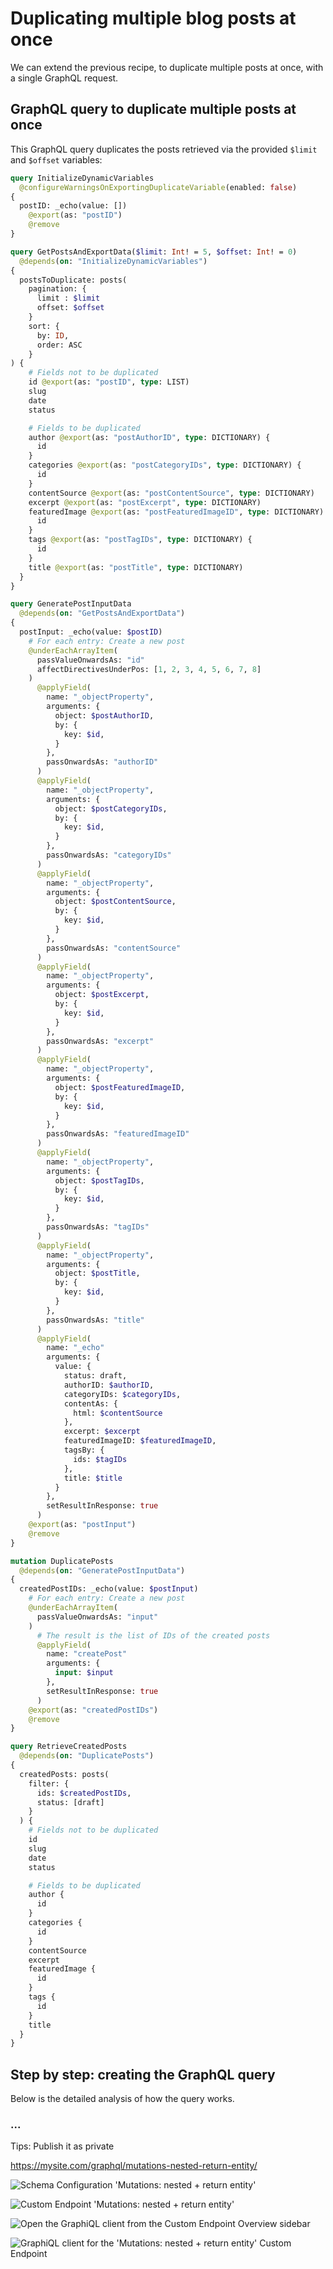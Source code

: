 # Duplicating multiple blog posts at once

We can extend the previous recipe, to duplicate multiple posts at once, with a single GraphQL request.

## GraphQL query to duplicate multiple posts at once

This GraphQL query duplicates the posts retrieved via the provided `$limit` and `$offset` variables:

```graphql
query InitializeDynamicVariables
  @configureWarningsOnExportingDuplicateVariable(enabled: false)
{
  postID: _echo(value: [])
    @export(as: "postID")
    @remove
}

query GetPostsAndExportData($limit: Int! = 5, $offset: Int! = 0)
  @depends(on: "InitializeDynamicVariables")
{
  postsToDuplicate: posts(
    pagination: {
      limit : $limit
      offset: $offset
    }
    sort: {
      by: ID,
      order: ASC
    }
) {
    # Fields not to be duplicated
    id @export(as: "postID", type: LIST)
    slug
    date
    status

    # Fields to be duplicated
    author @export(as: "postAuthorID", type: DICTIONARY) {
      id
    }
    categories @export(as: "postCategoryIDs", type: DICTIONARY) {
      id
    }
    contentSource @export(as: "postContentSource", type: DICTIONARY)
    excerpt @export(as: "postExcerpt", type: DICTIONARY)
    featuredImage @export(as: "postFeaturedImageID", type: DICTIONARY) {
      id
    }
    tags @export(as: "postTagIDs", type: DICTIONARY) {
      id
    }
    title @export(as: "postTitle", type: DICTIONARY)
  }
}

query GeneratePostInputData
  @depends(on: "GetPostsAndExportData")
{
  postInput: _echo(value: $postID)
    # For each entry: Create a new post
    @underEachArrayItem(
      passValueOnwardsAs: "id"
      affectDirectivesUnderPos: [1, 2, 3, 4, 5, 6, 7, 8]
    )
      @applyField(
        name: "_objectProperty",
        arguments: {
          object: $postAuthorID,
          by: {
            key: $id,
          }
        },
        passOnwardsAs: "authorID"
      )
      @applyField(
        name: "_objectProperty",
        arguments: {
          object: $postCategoryIDs,
          by: {
            key: $id,
          }
        },
        passOnwardsAs: "categoryIDs"
      )
      @applyField(
        name: "_objectProperty",
        arguments: {
          object: $postContentSource,
          by: {
            key: $id,
          }
        },
        passOnwardsAs: "contentSource"
      )
      @applyField(
        name: "_objectProperty",
        arguments: {
          object: $postExcerpt,
          by: {
            key: $id,
          }
        },
        passOnwardsAs: "excerpt"
      )
      @applyField(
        name: "_objectProperty",
        arguments: {
          object: $postFeaturedImageID,
          by: {
            key: $id,
          }
        },
        passOnwardsAs: "featuredImageID"
      )
      @applyField(
        name: "_objectProperty",
        arguments: {
          object: $postTagIDs,
          by: {
            key: $id,
          }
        },
        passOnwardsAs: "tagIDs"
      )
      @applyField(
        name: "_objectProperty",
        arguments: {
          object: $postTitle,
          by: {
            key: $id,
          }
        },
        passOnwardsAs: "title"
      )
      @applyField(
        name: "_echo"
        arguments: {
          value: {
            status: draft,
            authorID: $authorID,
            categoryIDs: $categoryIDs,
            contentAs: {
              html: $contentSource
            },
            excerpt: $excerpt
            featuredImageID: $featuredImageID,
            tagsBy: {
              ids: $tagIDs
            },
            title: $title
          }
        },
        setResultInResponse: true
      )
    @export(as: "postInput")
    @remove
}

mutation DuplicatePosts
  @depends(on: "GeneratePostInputData")
{
  createdPostIDs: _echo(value: $postInput)
    # For each entry: Create a new post
    @underEachArrayItem(
      passValueOnwardsAs: "input"
    )
      # The result is the list of IDs of the created posts
      @applyField(
        name: "createPost"
        arguments: {
          input: $input
        },
        setResultInResponse: true
      )
    @export(as: "createdPostIDs")
    @remove
}

query RetrieveCreatedPosts
  @depends(on: "DuplicatePosts")
{
  createdPosts: posts(
    filter: {
      ids: $createdPostIDs,
      status: [draft]
    }
  ) {
    # Fields not to be duplicated
    id
    slug
    date
    status

    # Fields to be duplicated
    author {
      id
    }
    categories {
      id
    }
    contentSource
    excerpt
    featuredImage {
      id
    }
    tags {
      id
    }
    title
  }
}
```

## Step by step: creating the GraphQL query

Below is the detailed analysis of how the query works.

### ...

Tips: Publish it as private

https://mysite.com/graphql/mutations-nested-return-entity/

![Schema Configuration 'Mutations: nested + return entity'](../../images/recipes/schema-config-nested-mutations-and-return-entity.png "Schema Configuration 'Mutations: nested + return entity'")

![Custom Endpoint 'Mutations: nested + return entity'](../../images/recipes/custom-endpoint-nested-mutations-and-return-entity.png "Custom Endpoint 'Mutations: nested + return entity'")

![Open the GraphiQL client from the Custom Endpoint Overview sidebar](../../images/recipes/custom-endpoint-overview-nested-mutations-and-return-entity.png "Open the GraphiQL client from the Custom Endpoint Overview sidebar")

![GraphiQL client for the 'Mutations: nested + return entity' Custom Endpoint](../../images/recipes/custom-endpoint-graphiql-nested-mutations-and-return-entity.png "GraphiQL client for the 'Mutations: nested + return entity' Custom Endpoint")


